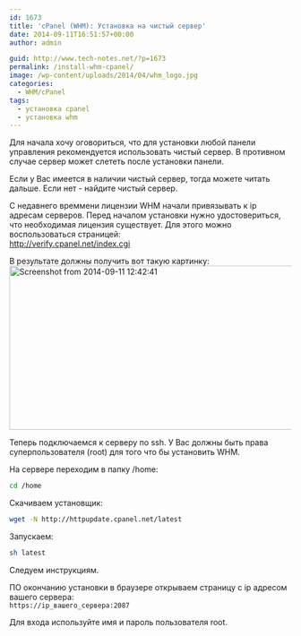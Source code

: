 ```yaml
---
id: 1673
title: 'cPanel (WHM): Установка на чистый сервер'
date: 2014-09-11T16:51:57+00:00
author: admin

guid: http://www.tech-notes.net/?p=1673
permalink: /install-whm-cpanel/
image: /wp-content/uploads/2014/04/whm_logo.jpg
categories:
  - WHM/cPanel
tags:
  - установка cpanel
  - установка whm
---
```

Для начала хочу оговориться, что для установки любой панели управления рекомендуется использовать чистый сервер. В противном случае сервер может слететь после установки панели.

Если у Вас имеется в наличии чистый сервер, тогда можете читать дальше. Если нет - найдите чистый сервер.  

С недавнего времмени лицензии WHM начали привязывать к ip адресам серверов. Перед началом установки нужно удостовериться, что необходимая лицензия существует. Для этого можно воспользоваться страницей:  
<a href="http://verify.cpanel.net/index.cgi" target="_blank">http://verify.cpanel.net/index.cgi</a>

В результате должны получить вот такую картинку:  
[<img src="/wp-content/uploads/2014/09/Screenshot-from-2014-09-11-124241.png" alt="Screenshot from 2014-09-11 12:42:41" width="1008" height="293" class="aligncenter size-full wp-image-1674" srcset="/wp-content/uploads/2014/09/Screenshot-from-2014-09-11-124241.png 1008w, /wp-content/uploads/2014/09/Screenshot-from-2014-09-11-124241-170x49.png 170w, /wp-content/uploads/2014/09/Screenshot-from-2014-09-11-124241-300x87.png 300w, /wp-content/uploads/2014/09/Screenshot-from-2014-09-11-124241-660x191.png 660w" sizes="(max-width: 1008px) 100vw, 1008px" />](/wp-content/uploads/2014/09/Screenshot-from-2014-09-11-124241.png)

Теперь подключаемся к серверу по ssh. У Вас должны быть права суперпользователя (root) для того что бы установить WHM.

На сервере переходим в папку /home:

```bash
cd /home
```

Скачиваем установщик:

```bash
wget -N http://httpupdate.cpanel.net/latest
```

Запускаем:

```bash
sh latest
```

Следуем инструкциям.

ПО окончанию установки в браузере открываем страницу с ip адресом вашего сервера:  
`https://ip_вашего_сервера:2087`

Для входа используйте имя и пароль пользователя root.
